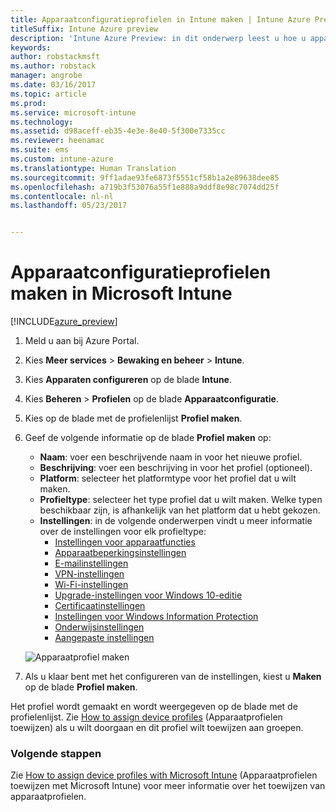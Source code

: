 ```yaml
---
title: Apparaatconfiguratieprofielen in Intune maken | Intune Azure Preview
titleSuffix: Intune Azure preview
description: 'Intune Azure Preview: in dit onderwerp leest u hoe u apparaatconfiguratieprofielen in Intune kunt maken.'
keywords: 
author: robstackmsft
ms.author: robstack
manager: angrobe
ms.date: 03/16/2017
ms.topic: article
ms.prod: 
ms.service: microsoft-intune
ms.technology: 
ms.assetid: d98aceff-eb35-4e3e-8e40-5f300e7335cc
ms.reviewer: heenamac
ms.suite: ems
ms.custom: intune-azure
ms.translationtype: Human Translation
ms.sourcegitcommit: 9ff1adae93fe6873f5551cf58b1a2e89638dee85
ms.openlocfilehash: a719b3f53076a55f1e888a9ddf8e98c7074dd25f
ms.contentlocale: nl-nl
ms.lasthandoff: 05/23/2017


---
```


# <a name="how-to-create-device-configuration-profiles-in-microsoft-intune"></a>Apparaatconfiguratieprofielen maken in Microsoft Intune

[!INCLUDE[azure_preview](./includes/azure_preview.md)]


1. Meld u aan bij Azure Portal.
2. Kies **Meer services** > **Bewaking en beheer** > **Intune**.
3. Kies **Apparaten configureren** op de blade **Intune**.
2. Kies **Beheren** > **Profielen** op de blade **Apparaatconfiguratie**.
2. Kies op de blade met de profielenlijst **Profiel maken**.
3. Geef de volgende informatie op de blade **Profiel maken** op:
    - **Naam**: voer een beschrijvende naam in voor het nieuwe profiel.
    - **Beschrijving**: voer een beschrijving in voor het profiel (optioneel).
    - **Platform**: selecteer het platformtype voor het profiel dat u wilt maken.
    - **Profieltype**: selecteer het type profiel dat u wilt maken. Welke typen beschikbaar zijn, is afhankelijk van het platform dat u hebt gekozen.
    - **Instellingen**: in de volgende onderwerpen vindt u meer informatie over de instellingen voor elk profieltype:
        -  [Instellingen voor apparaatfuncties](device-features-configure.md)
        -  [Apparaatbeperkingsinstellingen](device-restrictions-configure.md)
        -  [E-mailinstellingen](email-settings-configure.md)
        -  [VPN-instellingen](vpn-settings-configure.md)
        -  [Wi-Fi-instellingen](wi-fi-settings-configure.md)
        -  [Upgrade-instellingen voor Windows 10-editie](edition-upgrade-configure-windows-10.md)
        -  [Certificaatinstellingen](certificates-configure.md)
        -  [Instellingen voor Windows Information Protection](windows-information-protection-configure.md)
        -  [Onderwijsinstellingen](education-settings-configure.md)
        -  [Aangepaste instellingen](custom-settings-configure.md)

    ![Apparaatprofiel maken](./media/create-device-profile.png)
4. Als u klaar bent met het configureren van de instellingen, kiest u **Maken** op de blade **Profiel maken**.

Het profiel wordt gemaakt en wordt weergegeven op de blade met de profielenlijst.
Zie [How to assign device profiles](device-profile-assign.md) (Apparaatprofielen toewijzen) als u wilt doorgaan en dit profiel wilt toewijzen aan groepen.


### <a name="next-steps"></a>Volgende stappen
Zie [How to assign device profiles with Microsoft Intune](device-profile-assign.md) (Apparaatprofielen toewijzen met Microsoft Intune) voor meer informatie over het toewijzen van apparaatprofielen.

